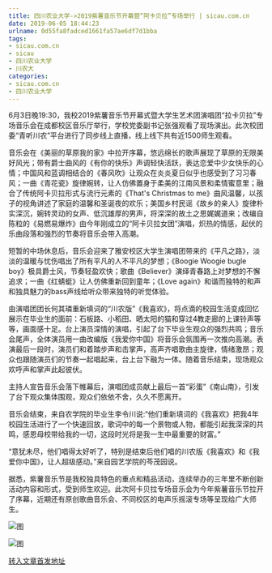 ```yaml
---
title: 四川农业大学->2019紫薯音乐节开幕暨“阿卡贝拉”专场举行 | sicau.com.cn
date: 2019-06-05 18:44:23
urlname: 0d55fa8fadced1661fa57ae6df7d1bba
tags: 
- sicau.com.cn
- sicau
- 四川农业大学
- 川农大
categories:
- sicau.com.cn
- 四川农业大学
---
```



6月3日晚19:30，我校2019紫薯音乐节开幕式暨大学生艺术团演唱团“拉卡贝拉”专场音乐会在成都校区音乐厅举行，学校党委副书记张强观看了现场演出。此次校团委“青听川农”平台进行了同步线上直播，线上线下共有近1500师生观看。

音乐会在《美丽的草原我的家》中拉开序幕，悠远绵长的歌声展现了草原的无限美好风光；带有爵士曲风的《有你的快乐》声调轻快活跃，表达恋爱中少女快乐的心情；中国风和蓝调相结合的《春风吹》让观众在炎炎夏日似乎也感受到了习习春风；一曲《青花瓷》旋律婉转，让人仿佛置身于柔美的江南风景和柔情蜜意里；融合了传统阿卡贝拉形式与流行元素的《That's Christmas to me》曲风温馨，以孩子的视角讲述了家庭的温馨和圣诞夜的欢乐；美国乡村民谣《故乡的亲人》旋律朴实深沉，婉转灵动的女声、低沉雄厚的男声，将深深的故土之思娓娓道来；改编自陈粒的《易燃易爆炸》由今年刚成立的“阿卡贝拉女团”演唱，炽热的情感，起伏的乐曲段落和强烈的节奏将音乐会带入高潮。

短暂的中场休息后，音乐会迎来了雅安校区大学生演唱团带来的《平凡之路》，淡淡的温暖与忧伤唱出了所有平凡的人不平凡的梦想；《Boogie Woogie bugle boy》极具爵士风，节奏轻盈欢快；歌曲《Believer》演绎青春路上对梦想的不懈追求；一曲《红蜻蜓》让人仿佛重新回到童年；《Love again》和谐而独特的和声和独具魅力的bass声线给听众带来独特的听觉体验。

由演唱团团长何其璘重新填词的“川农版”《我喜欢》，将点滴的校园生活变成回忆展示在毕业生的面前：石板路、小稻田、晒太阳的猫和穿过4教走廊的上课铃声等等，画面感十足。台上演员深情的演唱，引起了台下毕业生观众的强烈共鸣；音乐会尾声，全体演员用一曲改编版《我爱你中国》将音乐会氛围再一次推向高潮。表演最后一段时，演员们和着踏步声和击掌声，高声齐唱歌曲主旋律，情绪激昂；观众也跟随演员们的节奏一起唱起来，台上台下融为一体。随着音乐结束，现场观众欢呼声和掌声此起彼伏。

主持人宣告音乐会落下帷幕后，演唱团成员献上最后一首“彩蛋”《南山南》，引发了台下观众集体围观，观众们依依不舍，久久不愿离开。

音乐会结束，来自农学院的毕业生李令川说:“他们重新填词的《我喜欢》把我4年校园生活进行了一个快速回放，歌词中的每一个景物或人物，都能引起我深深的共鸣，感恩母校带给我的一切，这段时光将是我一生中最重要的财富。”

“意犹未尽，他们唱得太好听了，特别是结束后他们唱的川农版《我喜欢》和《我爱你中国》，让人超级感动。”来自园艺学院的芩茂园说。

据悉，紫薯音乐节是我校独具特色的重点和精品活动，连续举办的三年里不断创新活动内容和形式，受到师生欢迎。此次阿卡贝拉专场音乐会为今年紫薯音乐节拉开了序幕，近期还有原创歌曲音乐会、不同校区的电声乐摇滚专场等呈现给广大师生。



![图](https://news.sicau.edu.cn/__local/0/3B/C3/900DA961B26E7526ADCB5788412_766D0C8F_18942.jpg)

![图](https://news.sicau.edu.cn/__local/7/53/F5/2741E98F86D978236ED95FAABB8_6DE89D77_20737.jpg)

[转入文章首发地址](https://news.sicau.edu.cn/info/1078/51935.htm)